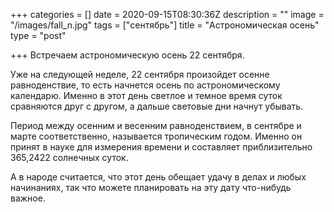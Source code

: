 +++
categories = []
date = 2020-09-15T08:30:36Z
description = ""
image = "/images/fall_n.jpg"
tags = ["сентябрь"]
title = "Астрономическая осень"
type = "post"

+++
Встречаем астрономическую осень 22 сентября.  
  
Уже на следующей неделе, 22 сентября произойдет осенне равноденствие, то есть начнется осень по астрономическому календарю. Именно в этот день светлое и темное время суток сравняются друг с другом, а дальше световые дни начнут убывать.  
  
Период между осенним и весенним равноденствием, в сентябре и марте соответственно, называется тропическим годом. Именно он принят в науке для измерения времени и составляет приблизительно 365,2422 солнечных суток.  
  
А в народе считается, что этот день обещает удачу в делах и любых начинаниях, так что можете планировать на эту дату что-нибудь важное.